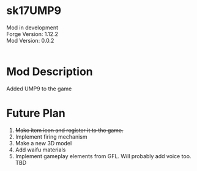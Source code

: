 # sk17UMP9
Mod in development <br />
Forge Version: 1.12.2 <br />
Mod Version: 0.0.2 <br />
<br />

# Mod Description
Added UMP9 to the game <br/>

# Future Plan
1. ~~Make item icon and register it to the game.~~ <br/>
2. Implement firing mechanism <br/>
3. Make a new 3D model <br/>
4. Add waifu materials <br/>
5. Implement gameplay elements from GFL. Will probably add voice too. <br/>
TBD
